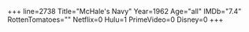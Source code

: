 +++
line=2738
Title="McHale's Navy"
Year=1962
Age="all"
IMDb="7.4"
RottenTomatoes=""
Netflix=0
Hulu=1
PrimeVideo=0
Disney=0
+++

